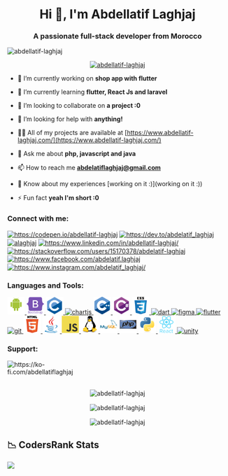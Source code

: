 <h1 align="center">Hi 👋, I'm Abdellatif Laghjaj</h1>
<h3 align="center">A passionate full-stack developer from Morocco</h3>

<p align="left"> <img
        src="https://komarev.com/ghpvc/?username=abdellatif-laghjaj&label=Profile%20views&color=0e75b6&style=flat"
        alt="abdellatif-laghjaj" /> </p>

<p align="center"> <a href="https://github.com/ryo-ma/github-profile-trophy"><img
            src="https://github-profile-trophy.vercel.app/?username=abdellatif-laghjaj" alt="abdellatif-laghjaj" /></a>
</p>

</p>

- 🔭 I’m currently working on **shop app with flutter**

- 🌱 I’m currently learning **flutter, React Js and laravel**

- 👯 I’m looking to collaborate on **a project :0**

- 🤝 I’m looking for help with **anything!**

- 👨‍💻 All of my projects are available at [https://www.abdellatif-laghjaj.com/](https://www.abdellatif-laghjaj.com/)

- 💬 Ask me about **php, javascript and java**

- 📫 How to reach me **abdelatiflaghjaj@gmail.com**

- 📄 Know about my experiences [working on it :)](working on it :))

- ⚡ Fun fact **yeah I'm short :0**

<h3 align="left">Connect with me:</h3>
<p align="left">
    <a href="https://codepen.io/abdellatif-laghjaj" target="blank"><img align="center"
            src="https://raw.githubusercontent.com/rahuldkjain/github-profile-readme-generator/master/src/images/icons/Social/codepen.svg"
            alt="https://codepen.io/abdellatif-laghjaj" height="30" width="40" /></a>
    <a href="https://dev.to/abdelatif_laghjaj" target="blank"><img align="center"
            src="https://raw.githubusercontent.com/rahuldkjain/github-profile-readme-generator/master/src/images/icons/Social/devto.svg"
            alt="https://dev.to/abdelatif_laghjaj" height="30" width="40" /></a>
    <a href="https://twitter.com/alaghjaj" target="blank"><img align="center"
            src="https://raw.githubusercontent.com/rahuldkjain/github-profile-readme-generator/master/src/images/icons/Social/twitter.svg"
            alt="alaghjaj" height="30" width="40" /></a>
    <a href="https://www.linkedin.com/in/abdellatif-laghjaj/" target="blank"><img align="center"
            src="https://raw.githubusercontent.com/rahuldkjain/github-profile-readme-generator/master/src/images/icons/Social/linked-in-alt.svg"
            alt="https://www.linkedin.com/in/abdellatif-laghjaj/" height="30" width="40" /></a>
    <a href="https://stackoverflow.com/users/15170378/abdelatif-laghjaj"
        target="blank"><img align="center"
            src="https://raw.githubusercontent.com/rahuldkjain/github-profile-readme-generator/master/src/images/icons/Social/stack-overflow.svg"
            alt="https://stackoverflow.com/users/15170378/abdelatif-laghjaj" height="30" width="40" /></a>
    <a href="www.facebook.com/abdelatif.laghjaj" target="blank"><img align="center"
            src="https://raw.githubusercontent.com/rahuldkjain/github-profile-readme-generator/master/src/images/icons/Social/facebook.svg"
            alt="https://www.facebook.com/abdelatif.laghjaj" height="30" width="40" /></a>
    <a href="https://www.instagram.com/abdelatif_laghjaj/" target="blank"><img align="center"
            src="https://raw.githubusercontent.com/rahuldkjain/github-profile-readme-generator/master/src/images/icons/Social/instagram.svg"
            alt="https://www.instagram.com/abdelatif_laghjaj/" height="30" width="40" /></a>
</p>

<h3 align="left">Languages and Tools:</h3>
<p align="left"> <a href="https://developer.android.com" target="_blank" rel="noreferrer"> <img
            src="https://raw.githubusercontent.com/devicons/devicon/master/icons/android/android-original-wordmark.svg"
            alt="android" width="40" height="40" /> </a> <a href="https://getbootstrap.com" target="_blank"
        rel="noreferrer"> <img
            src="https://raw.githubusercontent.com/devicons/devicon/master/icons/bootstrap/bootstrap-plain-wordmark.svg"
            alt="bootstrap" width="40" height="40" /> </a> <a href="https://www.cprogramming.com/" target="_blank"
        rel="noreferrer"> <img src="https://raw.githubusercontent.com/devicons/devicon/master/icons/c/c-original.svg"
            alt="c" width="40" height="40" /> </a> <a href="https://www.chartjs.org" target="_blank" rel="noreferrer">
        <img src="https://www.chartjs.org/media/logo-title.svg" alt="chartjs" width="40" height="40" /> </a> <a
        href="https://www.w3schools.com/cpp/" target="_blank" rel="noreferrer"> <img
            src="https://raw.githubusercontent.com/devicons/devicon/master/icons/cplusplus/cplusplus-original.svg"
            alt="cplusplus" width="40" height="40" /> </a> <a href="https://www.w3schools.com/cs/" target="_blank"
        rel="noreferrer"> <img
            src="https://raw.githubusercontent.com/devicons/devicon/master/icons/csharp/csharp-original.svg"
            alt="csharp" width="40" height="40" /> </a> <a href="https://www.w3schools.com/css/" target="_blank"
        rel="noreferrer"> <img
            src="https://raw.githubusercontent.com/devicons/devicon/master/icons/css3/css3-original-wordmark.svg"
            alt="css3" width="40" height="40" /> </a> <a href="https://dart.dev" target="_blank" rel="noreferrer"> <img
            src="https://www.vectorlogo.zone/logos/dartlang/dartlang-icon.svg" alt="dart" width="40" height="40" /> </a>
    <a href="https://www.figma.com/" target="_blank" rel="noreferrer"> <img
            src="https://www.vectorlogo.zone/logos/figma/figma-icon.svg" alt="figma" width="40" height="40" /> </a> <a
        href="https://flutter.dev" target="_blank" rel="noreferrer"> <img
            src="https://www.vectorlogo.zone/logos/flutterio/flutterio-icon.svg" alt="flutter" width="40" height="40" />
    </a> <a href="https://git-scm.com/" target="_blank" rel="noreferrer"> <img
            src="https://www.vectorlogo.zone/logos/git-scm/git-scm-icon.svg" alt="git" width="40" height="40" /> </a> <a
        href="https://www.w3.org/html/" target="_blank" rel="noreferrer"> <img
            src="https://raw.githubusercontent.com/devicons/devicon/master/icons/html5/html5-original-wordmark.svg"
            alt="html5" width="40" height="40" /> </a> <a href="https://www.java.com" target="_blank" rel="noreferrer">
        <img src="https://raw.githubusercontent.com/devicons/devicon/master/icons/java/java-original.svg" alt="java"
            width="40" height="40" /> </a> <a href="https://developer.mozilla.org/en-US/docs/Web/JavaScript"
        target="_blank" rel="noreferrer"> <img
            src="https://raw.githubusercontent.com/devicons/devicon/master/icons/javascript/javascript-original.svg"
            alt="javascript" width="40" height="40" /> </a> <a href="https://www.linux.org/" target="_blank"
        rel="noreferrer"> <img
            src="https://raw.githubusercontent.com/devicons/devicon/master/icons/linux/linux-original.svg" alt="linux"
            width="40" height="40" /> </a> <a href="https://www.mysql.com/" target="_blank" rel="noreferrer"> <img
            src="https://raw.githubusercontent.com/devicons/devicon/master/icons/mysql/mysql-original-wordmark.svg"
            alt="mysql" width="40" height="40" /> </a> <a href="https://www.php.net" target="_blank" rel="noreferrer">
        <img src="https://raw.githubusercontent.com/devicons/devicon/master/icons/php/php-original.svg" alt="php"
            width="40" height="40" /> </a> <a href="https://www.python.org" target="_blank" rel="noreferrer"> <img
            src="https://raw.githubusercontent.com/devicons/devicon/master/icons/python/python-original.svg"
            alt="python" width="40" height="40" /> </a> <a href="https://reactjs.org/" target="_blank" rel="noreferrer">
        <img src="https://raw.githubusercontent.com/devicons/devicon/master/icons/react/react-original-wordmark.svg"
            alt="react" width="40" height="40" /> </a> <a href="https://unity.com/" target="_blank" rel="noreferrer">
        <img src="https://www.vectorlogo.zone/logos/unity3d/unity3d-icon.svg" alt="unity" width="40" height="40" /> </a>
</p>

<h3 align="left">Support:</h3>
<p>
    <a
        href="https://ko-fi.com/abdellatiflaghjaj"> <img align="left"
            src="https://cdn.ko-fi.com/cdn/kofi3.png?v=3" height="50" width="210"
            alt="https://ko-fi.com/abdellatiflaghjaj" /></a></p><br><br><br>

<p align="center">
    <img align="center"
        src="https://github-readme-stats.vercel.app/api/top-langs?username=abdellatif-laghjaj&show_icons=true&locale=en&layout=compact"
        alt="abdellatif-laghjaj" />
</p>

<p align="center">
    <img align="center"
        src="https://github-readme-stats.vercel.app/api?username=abdellatif-laghjaj&show_icons=true&locale=en"
        alt="abdellatif-laghjaj" />
</p>

<p align="center">
    <img align="center" 
        src="https://github-readme-streak-stats.herokuapp.com/?user=abdellatif-laghjaj&"
        alt="abdellatif-laghjaj" />
</p>

## &#x1f4c9; CodersRank Stats

<img
  src="https://cr-skills-chart-widget.azurewebsites.net/api/api?username=abdellatif-laghjaj"
/>
